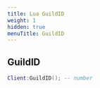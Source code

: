 ```yaml
---
title: Lua GuildID
weight: 1
hidden: true
menuTitle: GuildID
---
```

## GuildID
```lua
Client:GuildID(); -- number
```